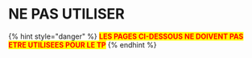 # NE PAS UTILISER



{% hint style="danger" %}
<mark style="color:red;">**LES PAGES CI-DESSOUS NE DOIVENT PAS ETRE UTILISEES POUR LE TP**</mark>
{% endhint %}
